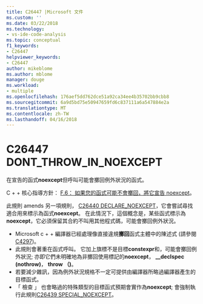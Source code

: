 ```yaml
---
title: C26447 |Microsoft 文件
ms.custom: ''
ms.date: 03/22/2018
ms.technology:
- vs-ide-code-analysis
ms.topic: conceptual
f1_keywords:
- C26447
helpviewer_keywords:
- C26447
author: mikeblome
ms.author: mblome
manager: douge
ms.workload:
- multiple
ms.openlocfilehash: 176aef5dd762dce51a92ca34ee4b35702bb9cbb8
ms.sourcegitcommit: 6a9d5bd75e50947659fd6c837111a6a547884e2a
ms.translationtype: MT
ms.contentlocale: zh-TW
ms.lasthandoff: 04/16/2018
---
```

# <a name="c26447-dontthrowinnoexcept"></a>C26447 DONT_THROW_IN_NOEXCEPT

在宣告的函式**noexcept**但呼叫可能會擲回例外狀況的函式。

C + + 核心指導方針： [F.6： 如果您的函式可能不會擲回，將它宣告 noexcept](https://github.com/isocpp/CppCoreGuidelines/blob/master/CppCoreGuidelines.md#f6-if-your-function-may-not-throw-declare-it-noexcept)。

此規則 amends 另一項規則， [C26440 DECLARE_NOEXCEPT](c26440.md)，它會嘗試尋找適合用來標示為函式**noexcept**。 在此情況下，這個概念是，某些函式標示為**noexcept**，它必須保留其合約不叫用其他程式碼，可能會擲回例外狀況。

- Microsoft c + + 編譯器已經處理像直接違規**擲回**函式主體中的陳述式 (請參閱[C4297](/cpp/error-messages/compiler-warnings/compiler-warning-level-1-c4297))。
- 此規則會著重在函式呼叫。 它加上旗標不是目標**constexpr**和，可能會擲回例外狀況; 亦即它們未明確地為非擲回使用標記的**noexcept**， **__declspec (nothrow)**， **throw （)**。
- 若要減少雜訊，因為例外狀況規格不一定可提供由編譯器所略過編譯器產生的目標函式。
- 「 檢查 」 也會略過的特殊類型的目標函式預期會實作為**noexcept**; 會強制執行此規則[C26439 SPECIAL_NOEXCEPT](c26439.md)。


